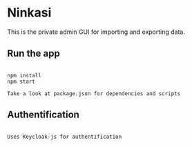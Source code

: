 # Ninkasi

This is the private admin GUI for importing and exporting data.

## Run the app

```

npm install
npm start

Take a look at package.json for dependencies and scripts

```

## Authentification

```

Uses Keycloak-js for authentification
